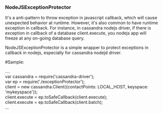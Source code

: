 ### NodeJSExceptionProtector
It's a anti-pattern to throw exception in javascript callback, which will cause unexpected behavior at runtime.
However, it's also common to have runtime exception in callback. For instance, in cassandra nodejs driver, if 
there is exception in callback of a database client.execute, you nodejs app will freeze at any on-going database
query.

NodeJSExceptionProtector is a simple wrapper to protect exceptions in callback in nodejs, especially for cassandra 
nodejd driver. 

#Sample:

.... <br/>
var cassandra = require('cassandra-driver');<br/>
var ep = require('./exceptionProtector');<br/>
client = new cassandra.Client({contactPoints: LOCAL_HOST, keyspace: 'mykeyspace'});<br/>
client.execute = ep.toSafeCallback(client.execute);<br/>
client.execute = ep.toSafeCallback(client.batch);<br/>
... <br/>


